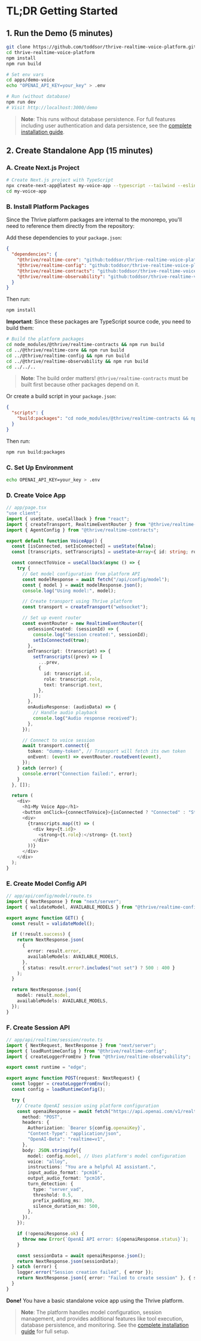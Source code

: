 # TL;DR Getting Started

## 1. Run the Demo (5 minutes)

```bash
git clone https://github.com/toddsor/thrive-realtime-voice-platform.git
cd thrive-realtime-voice-platform
npm install
npm run build

# Set env vars
cd apps/demo-voice
echo "OPENAI_API_KEY=your_key" > .env

# Run (without database)
npm run dev
# Visit http://localhost:3000/demo
```

> **Note**: This runs without database persistence. For full features including user authentication and data persistence, see the [complete installation guide](./installation.md).

## 2. Create Standalone App (15 minutes)

### A. Create Next.js Project

```bash
# Create Next.js project with TypeScript
npx create-next-app@latest my-voice-app --typescript --tailwind --eslint --app --src-dir --import-alias "@/*"
cd my-voice-app
```

### B. Install Platform Packages

Since the Thrive platform packages are internal to the monorepo, you'll need to reference them directly from the repository:

Add these dependencies to your `package.json`:

```json
{
  "dependencies": {
    "@thrive/realtime-core": "github:toddsor/thrive-realtime-voice-platform#main:packages/core",
    "@thrive/realtime-config": "github:toddsor/thrive-realtime-voice-platform#main:packages/config",
    "@thrive/realtime-contracts": "github:toddsor/thrive-realtime-voice-platform#main:packages/contracts",
    "@thrive/realtime-observability": "github:toddsor/thrive-realtime-voice-platform#main:packages/observability"
  }
}
```

Then run:

```bash
npm install
```

**Important**: Since these packages are TypeScript source code, you need to build them:

```bash
# Build the platform packages
cd node_modules/@thrive/realtime-contracts && npm run build
cd ../@thrive/realtime-core && npm run build
cd ../@thrive/realtime-config && npm run build
cd ../@thrive/realtime-observability && npm run build
cd ../../..
```

> **Note**: The build order matters! `@thrive/realtime-contracts` must be built first because other packages depend on it.

Or create a build script in your `package.json`:

```json
{
  "scripts": {
    "build:packages": "cd node_modules/@thrive/realtime-contracts && npm run build && cd ../@thrive/realtime-core && npm run build && cd ../@thrive/realtime-config && npm run build && cd ../@thrive/realtime-observability && npm run build && cd ../../.."
  }
}
```

Then run:

```bash
npm run build:packages
```

### C. Set Up Environment

```bash
echo OPENAI_API_KEY=your_key > .env
```

### D. Create Voice App

```typescript
// app/page.tsx
"use client";
import { useState, useCallback } from "react";
import { createTransport, RealtimeEventRouter } from "@thrive/realtime-core";
import { AgentConfig } from "@thrive/realtime-contracts";

export default function VoiceApp() {
  const [isConnected, setIsConnected] = useState(false);
  const [transcripts, setTranscripts] = useState<Array<{ id: string; role: string; text: string }>>([]);

  const connectToVoice = useCallback(async () => {
    try {
      // Get model configuration from platform API
      const modelResponse = await fetch("/api/config/model");
      const { model } = await modelResponse.json();
      console.log("Using model:", model);

      // Create transport using Thrive platform
      const transport = createTransport("websocket");

      // Set up event router
      const eventRouter = new RealtimeEventRouter({
        onSessionCreated: (sessionId) => {
          console.log("Session created:", sessionId);
          setIsConnected(true);
        },
        onTranscript: (transcript) => {
          setTranscripts((prev) => [
            ...prev,
            {
              id: transcript.id,
              role: transcript.role,
              text: transcript.text,
            },
          ]);
        },
        onAudioResponse: (audioData) => {
          // Handle audio playback
          console.log("Audio response received");
        },
      });

      // Connect to voice session
      await transport.connect({
        token: "dummy-token", // Transport will fetch its own token
        onEvent: (event) => eventRouter.routeEvent(event),
      });
    } catch (error) {
      console.error("Connection failed:", error);
    }
  }, []);

  return (
    <div>
      <h1>My Voice App</h1>
      <button onClick={connectToVoice}>{isConnected ? "Connected" : "Start Voice Chat"}</button>
      <div>
        {transcripts.map((t) => (
          <div key={t.id}>
            <strong>{t.role}:</strong> {t.text}
          </div>
        ))}
      </div>
    </div>
  );
}
```

### E. Create Model Config API

```typescript
// app/api/config/model/route.ts
import { NextResponse } from "next/server";
import { validateModel, AVAILABLE_MODELS } from "@thrive/realtime-config";

export async function GET() {
  const result = validateModel();

  if (!result.success) {
    return NextResponse.json(
      {
        error: result.error,
        availableModels: AVAILABLE_MODELS,
      },
      { status: result.error?.includes("not set") ? 500 : 400 }
    );
  }

  return NextResponse.json({
    model: result.model,
    availableModels: AVAILABLE_MODELS,
  });
}
```

### F. Create Session API

```typescript
// app/api/realtime/session/route.ts
import { NextRequest, NextResponse } from "next/server";
import { loadRuntimeConfig } from "@thrive/realtime-config";
import { createLoggerFromEnv } from "@thrive/realtime-observability";

export const runtime = "edge";

export async function POST(request: NextRequest) {
  const logger = createLoggerFromEnv();
  const config = loadRuntimeConfig();

  try {
    // Create OpenAI session using platform configuration
    const openaiResponse = await fetch("https://api.openai.com/v1/realtime/sessions", {
      method: "POST",
      headers: {
        Authorization: `Bearer ${config.openaiKey}`,
        "Content-Type": "application/json",
        "OpenAI-Beta": "realtime=v1",
      },
      body: JSON.stringify({
        model: config.model, // Uses platform's model configuration
        voice: "alloy",
        instructions: "You are a helpful AI assistant.",
        input_audio_format: "pcm16",
        output_audio_format: "pcm16",
        turn_detection: {
          type: "server_vad",
          threshold: 0.5,
          prefix_padding_ms: 300,
          silence_duration_ms: 500,
        },
      }),
    });

    if (!openaiResponse.ok) {
      throw new Error(`OpenAI API error: ${openaiResponse.status}`);
    }

    const sessionData = await openaiResponse.json();
    return NextResponse.json(sessionData);
  } catch (error) {
    logger.error("Session creation failed", { error });
    return NextResponse.json({ error: "Failed to create session" }, { status: 500 });
  }
}
```

**Done!** You have a basic standalone voice app using the Thrive platform.

> **Note**: The platform handles model configuration, session management, and provides additional features like tool execution, database persistence, and monitoring. See the [complete installation guide](./installation.md) for full setup.
